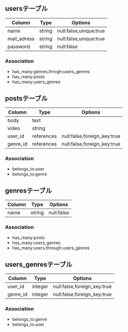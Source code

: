 ## usersテーブル
|Column|Type|Options|
|------|----|-------|
|name|string|null:false,unique:true|
|mail_adress|string|null:false,unique:true|
|password|string|null:false|

### Association
- has_many:genres,throgh:users_genres
- has_many:posts
- has_many:users_genres

## postsテーブル
|Column|Type|Options|
|------|----|-------|
|body|text||
|video|string||
|user_id|references|null:false,foreign_key:true|
|genre_id|references|null:false,foreign_key:true|

### Association
- belongs_to:user
- belongs_to:genre

## genresテーブル
|Column|Type|Options|
|------|----|-------|
|name|string|null:false|

### Association
- has_many:posts
- has_many:users_genres
- has_many:users,through:users_genres

## users_genresテーブル
|Column|Type|Options|
|------|----|-------|
|user_id|integer|null:false,foreign_key:true|
|genre_id|integer|null:false,foreign_key:true|

### Association
- belongs_to:genre
- belongs_to:user